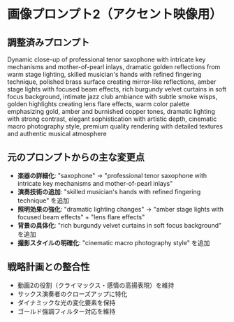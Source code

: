 # 画像プロンプト2（アクセント映像用）

## 調整済みプロンプト
Dynamic close-up of professional tenor saxophone with intricate key mechanisms and mother-of-pearl inlays, dramatic golden reflections from warm stage lighting, skilled musician's hands with refined fingering technique, polished brass surface creating mirror-like reflections, amber stage lights with focused beam effects, rich burgundy velvet curtains in soft focus background, intimate jazz club ambiance with subtle smoke wisps, golden highlights creating lens flare effects, warm color palette emphasizing gold, amber and burnished copper tones, dramatic lighting with strong contrast, elegant sophistication with artistic depth, cinematic macro photography style, premium quality rendering with detailed textures and authentic musical atmosphere

## 元のプロンプトからの主な変更点
- **楽器の詳細化**: "saxophone" → "professional tenor saxophone with intricate key mechanisms and mother-of-pearl inlays"
- **演奏技術の追加**: "skilled musician's hands with refined fingering technique" を追加
- **照明効果の強化**: "dramatic lighting changes" → "amber stage lights with focused beam effects" + "lens flare effects"
- **背景の具体化**: "rich burgundy velvet curtains in soft focus background" を追加
- **撮影スタイルの明確化**: "cinematic macro photography style" を追加

## 戦略計画との整合性
- 動画2の役割（クライマックス・感情の高揚表現）を維持
- サックス演奏者のクローズアップに特化
- ダイナミックな光の変化要素を保持
- ゴールド強調フィルター対応を維持